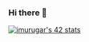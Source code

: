 ### Hi there 👋

<!--
**kingcreek/kingcreek** is a ✨ _special_ ✨ repository because its `README.md` (this file) appears on your GitHub profile.

Here are some ideas to get you started:

- 🔭 I’m currently working on ...
- 🌱 I’m currently learning ...
- 👯 I’m looking to collaborate on ...
- 🤔 I’m looking for help with ...
- 💬 Ask me about ...
- 📫 How to reach me: ...
- 😄 Pronouns: ...
- ⚡ Fun fact: ...
-->

[![imurugar's 42 stats](https://badge42.vercel.app/api/v2/cl88mjsi200790gkyeb47iyiw/stats?cursusId=21&coalitionId=64)](https://github.com/JaeSeoKim/badge42)
